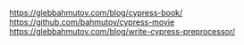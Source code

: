 https://glebbahmutov.com/blog/cypress-book/
https://github.com/bahmutov/cypress-movie
https://glebbahmutov.com/blog/write-cypress-preprocessor/
